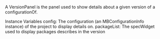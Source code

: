 A VersionPanel is the panel used to show details about a given version of a configurationOf.

Instance Variables
	config: 				The configuration (an MBConfigurationInfo instance) of the project to display details on. 
	packageList:			The specWidget used to display packages describes in the version
